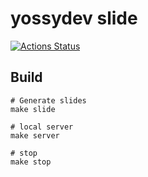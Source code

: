 # yossydev slide

[![Actions Status](https://github.com/yossydev/slide/actions/workflows/build-and-deploy.yml/badge.svg)](https://github.com/yossydev/slide)

## Build

```shell
# Generate slides
make slide

# local server
make server

# stop
make stop
```
